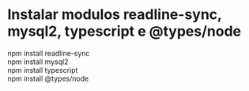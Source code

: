 # Instalar modulos readline-sync, mysql2, typescript e @types/node

npm install readline-sync <br>
npm install mysql2 <br>
npm install typescript <br>
npm install @types/node
